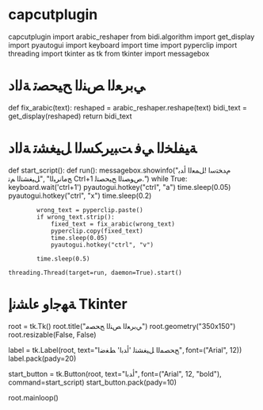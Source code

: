 # capcutplugin
capcutplugin
import arabic_reshaper
from bidi.algorithm import get_display
import pyautogui
import keyboard
import time
import pyperclip
import threading
import tkinter as tk
from tkinter import messagebox

# ﻲﺑﺮﻌﻟﺍ ﺺﻨﻟﺍ ﺢﻴﺤﺼﺗ ﺔﻟﺍﺩ
def fix_arabic(text):
    reshaped = arabic_reshaper.reshape(text)
    bidi_text = get_display(reshaped)
    return bidi_text

# ﺔﻴﻔﻠﺨﻟﺍ ﻲﻓ ﺖﺒﻳﺮﻜﺴﻟﺍ ﻞﻴﻐﺸﺗ ﺔﻟﺍﺩ
def start_script():
    def run():
        messagebox.showinfo("ﻡﺪﺨﺘﺳﺍ !ﻞﻤﻌﻟﺍ ﺃﺪﺑ ﺞﻣﺎﻧﺮﺒﻟﺍ" ,"ﻞﻴﻐﺸﺘﻟﺍ ﻢﺗ Ctrl+1 ﺹﻮﺼﻨﻟﺍ ﺢﻴﺤﺼﺘﻟ.")
        while True:
            keyboard.wait('ctrl+1')
            pyautogui.hotkey("ctrl", "a")
            time.sleep(0.05)
            pyautogui.hotkey("ctrl", "x")
            time.sleep(0.2)

            wrong_text = pyperclip.paste()
            if wrong_text.strip():
                fixed_text = fix_arabic(wrong_text)
                pyperclip.copy(fixed_text)
                time.sleep(0.05)
                pyautogui.hotkey("ctrl", "v")
            
            time.sleep(0.5)

    threading.Thread(target=run, daemon=True).start()

# ﺔﻬﺟﺍﻭ ﺀﺎﺸﻧﺇ Tkinter
root = tk.Tk()
root.title("ﻲﺑﺮﻌﻟﺍ ﺺﻨﻟﺍ ﺢﺤﺼﻣ")
root.geometry("350x150")
root.resizable(False, False)

label = tk.Label(root, text="ﺢﺤﺼﻤﻟﺍ ﻞﻴﻐﺸﺘﻟ 'ﺃﺪﺑﺍ' ﻂﻐﺿﺍ", font=("Arial", 12))
label.pack(pady=20)

start_button = tk.Button(root, text="ﺃﺪﺑﺍ", font=("Arial", 12, "bold"), command=start_script)
start_button.pack(pady=10)

root.mainloop()
